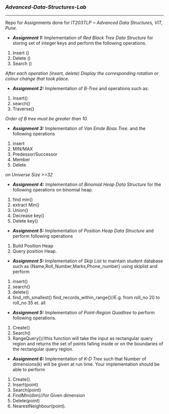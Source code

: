 ### ___Advanced-Data-Structures-Lab___
--------------------------------
Repo for Assignments done for *IT203TLP ~ Advanced Data Structures, VIT, Pune.*


* **_Assignment 1:_**
Implementation of *Red Black Tree Data Structure* for storing set of integer keys and perform the following operations.
1. Insert ()
2. Delete ()
3. Search ()

  *After each operation (insert, delete) Display the corresponding rotation or colour change that took place.*

* **_Assignment 2:_**
Implementation of *B-Tree* and operations such as:
1. Insert()
2. search()
3. Traverse()

  *Order of B tree must be greater than 10.*

* **_Assignment 3:_**
Implementation of *Van Emde Boas Tree.* and the following operations 
1. insert
2. MIN/MAX
3. Predessor/Successor
4. Member
5. Delete

  *on Universe Size >=32*

* **_Assignment 4:_**
Implementation of *Binomial Heap Data Structure* for the following operations on binomial heap.
1. find min()
2. extract Min()
3. Union()
4. Decrease key()
5. Delete key()

* **_Assignment 5:_**
Implementation of *Position Heap Data Structure* and perform following operations 
1. Build Position Heap 
2. Query position Heap.

* **_Assignment 5:_**
Implementation of *Skip List* to maintain student database such as {Name,Roll_Number,Marks,Phone_number} using skiplist and perform 
1. insert()
2. search()
3. delete()
4. find_nth_smallest()
find_records_within_range()//E.g. from roll_no 20 to roll_no 35 et. all


* **_Assignment 5:_**
Implementation of *Point-Region Quadtree* to perform following operations.
1. Create()
2. Search()
3. RangeQuery()//this function will take the input as rectangular query region and returns the set of points falling inside or on the boundaries of the rectangular query region.

* **_Assignment 6:_**
Implementation of *K-D Tree* such that Number of dimensions(k) will be given at run time.
Your implementation should be able to perform
1. Create().
2. Insert(point)
3. Search(point)
4. FindMin(dim)//for Given dimension
5. Delete(point)
6. NearestNeighbour(point).

